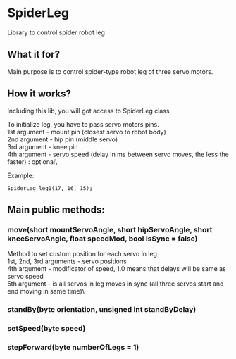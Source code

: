 # SpiderLeg
Library to control spider robot leg


## What it for?
Main purpose is to control spider-type robot leg of three servo motors.


## How it works?
Including this lib, you will got access to SpiderLeg class


To initialize leg, you have to pass servo motors pins.\
1st argument - mount pin (closest servo to robot body)\
2nd argument - hip pin (middle servo)\
3rd argument - knee pin\
4th argument - servo speed (delay in ms between servo moves, the less the faster) : optional\

Example:
```
SpiderLeg leg1(17, 16, 15);
```


## Main public methods:

### move(short mountServoAngle, short hipServoAngle, short kneeServoAngle, float speedMod, bool isSync = false)
Method to set custom position for each servo in leg\
1st, 2nd, 3rd arguments - servo positions\
4th argument - modificator of speed, 1.0 means that delays will be same as servo speed\
5th argument - is all servos in leg moves in sync (all three servos start and end moving in same time)\

### standBy(byte orientation, unsigned int standByDelay)

### setSpeed(byte speed)

### stepForward(byte numberOfLegs = 1)